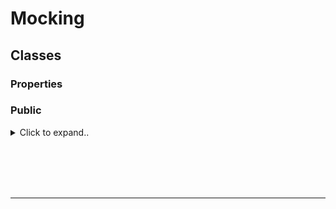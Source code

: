 # Mocking

## Classes



### Properties



### Public

<details><summary>Click to expand..</summary>

Option1 - `get` :

```typescript
beforeEach(async() => {
    vi.spyOn(context.service, 'patKuerzDBPath', 'get')
                    .mockReturnValue(patKuerzDbPath)
})
```

</details>





<br><br>
<br><br>

--- 


<br><br>
<br><br>
